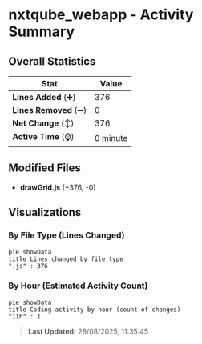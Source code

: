# nxtqube_webapp - Activity Summary 

## Overall Statistics

| Stat                   | Value                                                             |
| ---------------------- | ----------------------------------------------------------------- |
| **Lines Added** (➕)   | 376                                          |
| **Lines Removed** (➖) | 0                                        |
| **Net Change** (↕)    | 376                |
| **Active Time** (⌚)   | 0 minute |


## Modified Files
- **drawGrid.js** (+376, -0)

## Visualizations

### By File Type (Lines Changed)

```mermaid
pie showData
title Lines changed by file type
".js" : 376
```

### By Hour (Estimated Activity Count)

```mermaid
pie showData
title Coding activity by hour (count of changes)
"11h" : 1
```


> **Last Updated:** 28/08/2025, 11:35:45